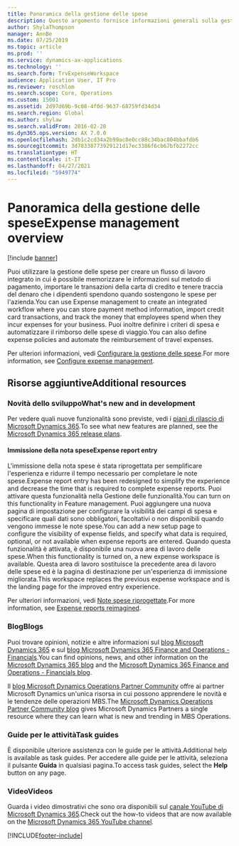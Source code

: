 ```yaml
---
title: Panoramica della gestione delle spese
description: Questo argomento fornisce informazioni generali sulla gestione delle spese e i collegamenti a risorse aggiuntive. Puoi utilizzare la gestione delle spese per creare un flusso di lavoro integrato in cui è possibile memorizzare le informazioni sul metodo di pagamento, importare le transazioni della carta di credito e tenere traccia del denaro che i dipendenti spendono quando sostengono le spese per l'azienda.
author: ShylaThompson
manager: AnnBe
ms.date: 07/25/2019
ms.topic: article
ms.prod: ''
ms.service: dynamics-ax-applications
ms.technology: ''
ms.search.form: TrvExpenseWorkspace
audience: Application User, IT Pro
ms.reviewer: roschlom
ms.search.scope: Core, Operations
ms.custom: 15001
ms.assetid: 2d97d69b-9c08-4f0d-9637-68759fd34d34
ms.search.region: Global
ms.author: shylaw
ms.search.validFrom: 2016-02-28
ms.dyn365.ops.version: AX 7.0.0
ms.openlocfilehash: 2db1c2cd34a2b99ac8e0cc88c34bac804bbafdb6
ms.sourcegitcommit: 3d78338773929121d17ec3386f6cb67bfb2272cc
ms.translationtype: HT
ms.contentlocale: it-IT
ms.lasthandoff: 04/27/2021
ms.locfileid: "5949774"
---
```

# <a name="expense-management-overview"></a><span data-ttu-id="1956a-104">Panoramica della gestione delle spese</span><span class="sxs-lookup"><span data-stu-id="1956a-104">Expense management overview</span></span>

[!include [banner](../includes/banner.md)]

<span data-ttu-id="1956a-105">Puoi utilizzare la gestione delle spese per creare un flusso di lavoro integrato in cui è possibile memorizzare le informazioni sul metodo di pagamento, importare le transazioni della carta di credito e tenere traccia del denaro che i dipendenti spendono quando sostengono le spese per l'azienda.</span><span class="sxs-lookup"><span data-stu-id="1956a-105">You can use Expense management to create an integrated workflow where you can store payment method information, import credit card transactions, and track the money that employees spend when they incur expenses for your business.</span></span> <span data-ttu-id="1956a-106">Puoi inoltre definire i criteri di spesa e automatizzare il rimborso delle spese di viaggio.</span><span class="sxs-lookup"><span data-stu-id="1956a-106">You can also define expense policies and automate the reimbursement of travel expenses.</span></span>

<span data-ttu-id="1956a-107">Per ulteriori informazioni, vedi [Configurare la gestione delle spese](plan-expense-management.md).</span><span class="sxs-lookup"><span data-stu-id="1956a-107">For more information, see [Configure expense management](plan-expense-management.md).</span></span>

## <a name="additional-resources"></a><span data-ttu-id="1956a-108">Risorse aggiuntive</span><span class="sxs-lookup"><span data-stu-id="1956a-108">Additional resources</span></span>

### <a name="whats-new-and-in-development"></a><span data-ttu-id="1956a-109">Novità dello sviluppo</span><span class="sxs-lookup"><span data-stu-id="1956a-109">What's new and in development</span></span>

<span data-ttu-id="1956a-110">Per vedere quali nuove funzionalità sono previste, vedi i [piani di rilascio di Microsoft Dynamics 365](/dynamics365/release-plans/).</span><span class="sxs-lookup"><span data-stu-id="1956a-110">To see what new features are planned, see the [Microsoft Dynamics 365 release plans](/dynamics365/release-plans/).</span></span>

#### <a name="expense-report-entry"></a><span data-ttu-id="1956a-111">Immissione della nota spese</span><span class="sxs-lookup"><span data-stu-id="1956a-111">Expense report entry</span></span>

<span data-ttu-id="1956a-112">L'immissione della nota spese è stata riprogettata per semplificare l'esperienza e ridurre il tempo necessario per completare le note spese.</span><span class="sxs-lookup"><span data-stu-id="1956a-112">Expense report entry has been redesigned to simplify the experience and decrease the time that is required to complete expense reports.</span></span> <span data-ttu-id="1956a-113">Puoi attivare questa funzionalità nella Gestione delle funzionalità.</span><span class="sxs-lookup"><span data-stu-id="1956a-113">You can turn on this functionality in Feature management.</span></span> <span data-ttu-id="1956a-114">Puoi aggiungere una nuova pagina di impostazione per configurare la visibilità dei campi di spesa e specificare quali dati sono obbligatori, facoltativi o non disponibili quando vengono immesse le note spese.</span><span class="sxs-lookup"><span data-stu-id="1956a-114">You can add a new setup page to configure the visibility of expense fields, and specify what data is required, optional, or not available when expense reports are entered.</span></span> <span data-ttu-id="1956a-115">Quando questa funzionalità è attivata, è disponibile una nuova area di lavoro delle spese.</span><span class="sxs-lookup"><span data-stu-id="1956a-115">When this functionality is turned on, a new expense workspace is available.</span></span> <span data-ttu-id="1956a-116">Questa area di lavoro sostituisce la precedente area di lavoro delle spese ed è la pagina di destinazione per un'esperienza di immissione migliorata.</span><span class="sxs-lookup"><span data-stu-id="1956a-116">This workspace replaces the previous expense workspace and is the landing page for the improved entry experience.</span></span>

<span data-ttu-id="1956a-117">Per ulteriori informazioni, vedi [Note spese riprogettate](ExpenseWorkspaceNew.md).</span><span class="sxs-lookup"><span data-stu-id="1956a-117">For more information, see [Expense reports reimagined](ExpenseWorkspaceNew.md).</span></span>

### <a name="blogs"></a><span data-ttu-id="1956a-118">Blog</span><span class="sxs-lookup"><span data-stu-id="1956a-118">Blogs</span></span>

<span data-ttu-id="1956a-119">Puoi trovare opinioni, notizie e altre informazioni sul [blog Microsoft Dynamics 365](https://community.dynamics.com/b/msftdynamicsblog?c=Enterprise) e sul [blog Microsoft Dynamics 365 Finance and Operations - Financials](https://community.dynamics.com/365/financeandoperations/b/financials).</span><span class="sxs-lookup"><span data-stu-id="1956a-119">You can find opinions, news, and other information on the [Microsoft Dynamics 365 blog](https://community.dynamics.com/b/msftdynamicsblog?c=Enterprise) and the [Microsoft Dynamics 365 Finance and Operations - Financials blog](https://community.dynamics.com/365/financeandoperations/b/financials).</span></span>

<span data-ttu-id="1956a-120">Il [blog Microsoft Dynamics Operations Partner Community](https://community.dynamics.com/partner/b/operationspartnercommunityblog) offre ai partner Microsoft Dynamics un'unica risorsa in cui possono apprendere le novità e le tendenze delle operazioni MBS.</span><span class="sxs-lookup"><span data-stu-id="1956a-120">The [Microsoft Dynamics Operations Partner Community blog](https://community.dynamics.com/partner/b/operationspartnercommunityblog) gives Microsoft Dynamics Partners a single resource where they can learn what is new and trending in MBS Operations.</span></span>

### <a name="task-guides"></a><span data-ttu-id="1956a-121">Guide per le attività</span><span class="sxs-lookup"><span data-stu-id="1956a-121">Task guides</span></span>

<span data-ttu-id="1956a-122">È disponibile ulteriore assistenza con le guide per le attività.</span><span class="sxs-lookup"><span data-stu-id="1956a-122">Additional help is available as task guides.</span></span> <span data-ttu-id="1956a-123">Per accedere alle guide per le attività, seleziona il pulsante **Guida** in qualsiasi pagina.</span><span class="sxs-lookup"><span data-stu-id="1956a-123">To access task guides, select the **Help** button on any page.</span></span>

### <a name="videos"></a><span data-ttu-id="1956a-124">Video</span><span class="sxs-lookup"><span data-stu-id="1956a-124">Videos</span></span>

<span data-ttu-id="1956a-125">Guarda i video dimostrativi che sono ora disponibili sul [canale YouTube di Microsoft Dynamics 365](https://www.youtube.com/channel/UCJGCg4rB3QSs8y_1FquelBQ).</span><span class="sxs-lookup"><span data-stu-id="1956a-125">Check out the how-to videos that are now available on the [Microsoft Dynamics 365 YouTube channel](https://www.youtube.com/channel/UCJGCg4rB3QSs8y_1FquelBQ).</span></span>


[!INCLUDE[footer-include](../includes/footer-banner.md)]